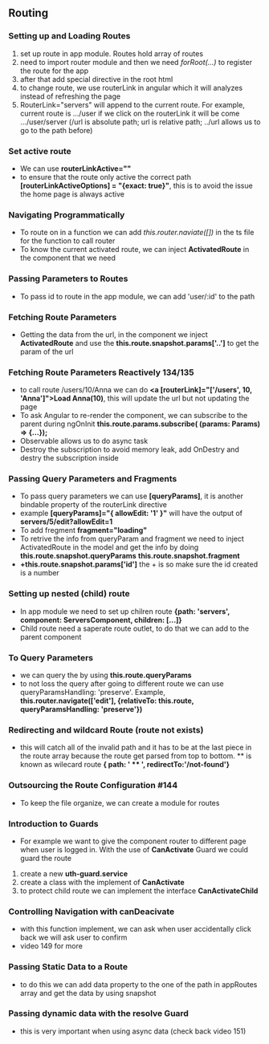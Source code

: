 ## Routing 
### Setting up and Loading Routes 
1. set up route in app module. Routes hold array of routes
2. need to import router module and then we need *forRoot(...)* to register the route for the app
3. after that add special directive in the root html **<router-outlet>**
4. to change route, we use routerLink in angular which it will analyzes instead of refreshing the page 
5. RouterLink="servers" will append to the current route. For example, current route is .../user if we click on the routerLink it will be come .../user/server (/url is absolute path; url is relative path; ../url allows us to go to the path before)

### Set active route 
- We can use **routerLinkActive=""**
- to ensure that the route only active the correct path **[routerLinkActiveOptions] = "{exact: true}"**, this is to avoid the issue the home page is always active 


### Navigating Programmatically
- To route on in a function we can add *this.router.naviate([])* in the ts file for the function to call router
- To know the current activated route, we can inject **ActivatedRoute** in the component that we need 

### Passing Parameters to Routes 
- To pass id to route in the app module, we can add 'user/:id' to the path 

### Fetching Route Parameters
- Getting the data from the url, in the component we inject **ActivatedRoute** and use the **this.route.snapshot.params['..']** to get the param of the url

### Fetching Route Parameters Reactively 134/135
- to call route /users/10/Anna we can do **<a [routerLink]="['/users', 10, 'Anna']">Load Anna(10)</a>**, this will update the url but not updating the page 
- To ask Angular to re-render the component, we can subscribe to the parent during ngOnInit **this.route.params.subscribe( (params: Params) => {...});**
- Observable allows us to do async task 
- Destroy the subscription to avoid memory leak, add OnDestry and destry the subscription inside 

### Passing Query Parameters and Fragments
- To pass query parameters we can use **[queryParams]**, it is another bindable property of the routerLink directive 
- example  **[queryParams]="{ allowEdit: '1' }"** will have the output of **servers/5/edit?allowEdit=1**
- To add fregment **fragment="loading"** 
- To retrive the info from queryParam and fragment we need to inject ActivatedRoute in the model and get the info by doing **this.route.snapshot.queryParams**  **this.route.snapshot.fragment**
- **+this.route.snapshot.params['id']** the + is so make sure the id created is a number

### Setting up nested (child) route 
- In app module we need to set up chilren route **{path: 'servers', component: ServersComponent, children: [...]}**
- Child route need a saperate route outlet, to do that we can add **<router-outlet>** to the parent component

### To Query Parameters 
- we can query the by using **this.route.queryParams**
- to not loss the query after going to different route we can use queryParamsHandling: 'preserve'. Example, **this.router.navigate(['edit'], {relativeTo: this.route, queryParamsHandling: 'preserve'})**

### Redirecting and wildcard Route (route not exists)
- this will catch all of the invalid path and it has to be at the last piece in the route array because the route get parsed from top to bottom. ** is known as wilecard route **{ path: ' ** ', redirectTo:'/not-found'}** 

### Outsourcing the Route Configuration #144
- To keep the file organize, we can create a module for routes 

### Introduction to Guards
- For example we want to give the component router to different page when user is logged in. With the use of **CanActivate** Guard we could guard the route 
1. create a new **uth-guard.service**
2. create a class with the implement of **CanActivate**
3. to protect child route we can implement the interface **CanActivateChild**

### Controlling Navigation with canDeacivate 
- with this function implement, we can ask when user accidentally click back we will ask user to confirm 
- video 149 for more 

### Passing Static Data to a Route
- to do this we can add data property to the one of the path in appRoutes array and get the data by using snapshot

### Passing dynamic data with the resolve Guard
- this is very important when using async data (check back video 151)

